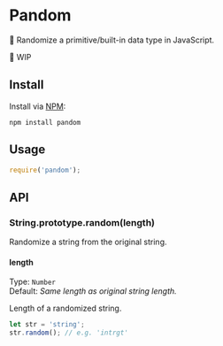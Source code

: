 # Pandom
🔀 Randomize a primitive/built-in data type in JavaScript.

🚧 WIP

## Install
Install via [NPM](https://www.npmjs.com/):
```
npm install pandom
```

## Usage
```javascript
require('pandom');
```

## API
### String.prototype.random(length)
Randomize a string from the original string.

#### length
Type: `Number`  
Default: _Same length as original string length._

Length of a randomized string.

```javascript
let str = 'string';
str.random(); // e.g. 'intrgt'
```
